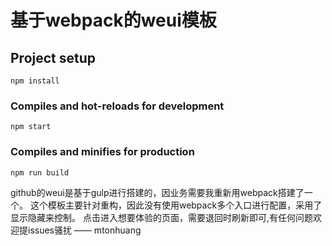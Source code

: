﻿

# 基于webpack的weui模板

## Project setup
```
npm install
```

### Compiles and hot-reloads for development
```
npm start
```

### Compiles and minifies for production
```
npm run build
```
github的weui是基于gulp进行搭建的，因业务需要我重新用webpack搭建了一个。
这个模板主要针对重构，因此没有使用webpack多个入口进行配置，采用了显示隐藏来控制。
点击进入想要体验的页面，需要退回时刷新即可,有任何问题欢迎提issues骚扰 —— mtonhuang
